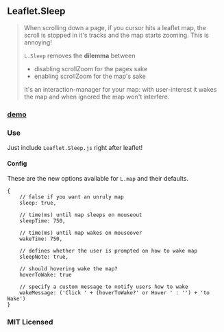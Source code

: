 ## Leaflet.Sleep

> When scrolling down a page, if you cursor hits a leaflet map, the scroll is
> stopped in it's tracks and the map starts zooming. This is annoying!
>
> `L.Sleep` removes the **dilemma** between
>
>   * disabling scrollZoom for the pages sake
>   * enabling scrollZoom for the map's sake
>
> It's an interaction-manager for your map:
> with user-interest it wakes the map and
> when ignored the map won't interfere.

### [demo](https://cliffcloud.github.io/Leaflet.Sleep)

### Use

Just include `Leaflet.Sleep.js` right after leaflet!

#### Config

These are the new options available for `L.map` and their defaults.

    {
        // false if you want an unruly map
        sleep: true,

        // time(ms) until map sleeps on mouseout
        sleepTime: 750,

        // time(ms) until map wakes on mouseover
        wakeTime: 750,

        // defines whether the user is prompted on how to wake map
        sleepNote: true,

        // should hovering wake the map?
        hoverToWake: true

        // specify a custom message to notify users how to wake
        wakeMessage: ('Click ' + (hoverToWake?' or Hover ' : '') + 'to Wake')
    }

### MIT Licensed
